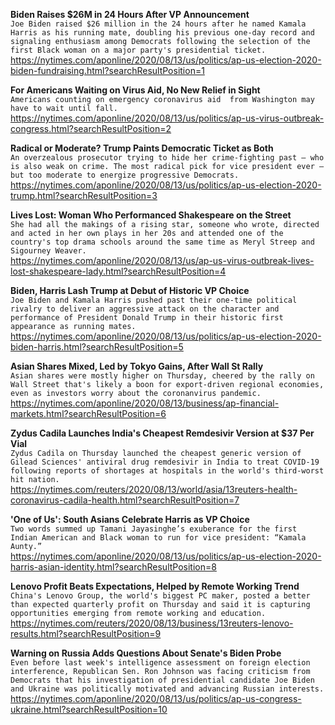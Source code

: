**Biden Raises $26M in 24 Hours After VP Announcement**\
`Joe Biden raised $26 million in the 24 hours after he named Kamala Harris as his running mate, doubling his previous one-day record and signaling enthusiasm among Democrats following the selection of the first Black woman on a major party's presidential ticket.`\
https://nytimes.com/aponline/2020/08/13/us/politics/ap-us-election-2020-biden-fundraising.html?searchResultPosition=1

**For Americans Waiting on Virus Aid, No New Relief in Sight**\
`Americans counting on emergency coronavirus aid  from Washington may have to wait until fall.`\
https://nytimes.com/aponline/2020/08/13/us/politics/ap-us-virus-outbreak-congress.html?searchResultPosition=2

**Radical or Moderate? Trump Paints Democratic Ticket as Both**\
`An overzealous prosecutor trying to hide her crime-fighting past — who is also weak on crime. The most radical pick for vice president ever — but too moderate to energize progressive Democrats.`\
https://nytimes.com/aponline/2020/08/13/us/politics/ap-us-election-2020-trump.html?searchResultPosition=3

**Lives Lost: Woman Who Performanced Shakespeare on the Street**\
`She had all the makings of a rising star, someone who wrote, directed and acted in her own plays in her 20s and attended one of the country's top drama schools around the same time as Meryl Streep and Sigourney Weaver.`\
https://nytimes.com/aponline/2020/08/13/us/ap-us-virus-outbreak-lives-lost-shakespeare-lady.html?searchResultPosition=4

**Biden, Harris Lash Trump at Debut of Historic VP Choice**\
`Joe Biden and Kamala Harris pushed past their one-time political rivalry to deliver an aggressive attack on the character and performance of President Donald Trump in their historic first appearance as running mates.`\
https://nytimes.com/aponline/2020/08/13/us/politics/ap-us-election-2020-biden-harris.html?searchResultPosition=5

**Asian Shares Mixed, Led by Tokyo Gains, After Wall St Rally**\
`Asian shares were mostly higher on Thursday, cheered by the rally on Wall Street that's likely a boon for export-driven regional economies, even as investors worry about the coronanvirus pandemic. `\
https://nytimes.com/aponline/2020/08/13/business/ap-financial-markets.html?searchResultPosition=6

**Zydus Cadila Launches India's Cheapest Remdesivir Version at $37 Per Vial**\
`Zydus Cadila on Thursday launched the cheapest generic version of Gilead Sciences' antiviral drug remdesivir in India to treat COVID-19 following reports of shortages at hospitals in the world's third-worst hit nation. `\
https://nytimes.com/reuters/2020/08/13/world/asia/13reuters-health-coronavirus-cadila-health.html?searchResultPosition=7

**'One of Us': South Asians Celebrate Harris as VP Choice**\
`Two words summed up Tamani Jayasinghe’s exuberance for the first Indian American and Black woman to run for vice president: “Kamala Aunty.”`\
https://nytimes.com/aponline/2020/08/13/us/politics/ap-us-election-2020-harris-asian-identity.html?searchResultPosition=8

**Lenovo Profit Beats Expectations, Helped by Remote Working Trend**\
`China's Lenovo Group, the world's biggest PC maker, posted a better than expected quarterly profit on Thursday and said it is capturing opportunities emerging from remote working and education.`\
https://nytimes.com/reuters/2020/08/13/business/13reuters-lenovo-results.html?searchResultPosition=9

**Warning on Russia Adds Questions About Senate's Biden Probe**\
`Even before last week's intelligence assessment on foreign election interference, Republican Sen. Ron Johnson was facing criticism from Democrats that his investigation of presidential candidate Joe Biden and Ukraine was politically motivated and advancing Russian interests.`\
https://nytimes.com/aponline/2020/08/13/us/politics/ap-us-congress-ukraine.html?searchResultPosition=10

